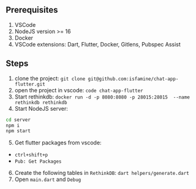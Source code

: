 ## Prerequisites

1. VSCode
2. NodeJS version >= 16
3. Docker
4. VSCode extensions: Dart, Flutter, Docker, Gitlens, Pubspec Assist

## Steps

1. clone the project: `git clone git@github.com:isfamine/chat-app-flutter.git`
2. open the project in vscode: `code chat-app-flutter`
3. Start rethinkdb: `docker run -d -p 8080:8080 -p 28015:28015  --name rethinkdb rethinkdb`
4. Start NodeJS server:

```sh
cd server
npm i
npm start
```

5. Get flutter packages from vscode:
- `ctrl+shift+p`
- `Pub: Get Packages`

6. Create the following tables in `RethinkDB`: `dart helpers/generate.dart`
7. Open `main.dart` and `Debug`
